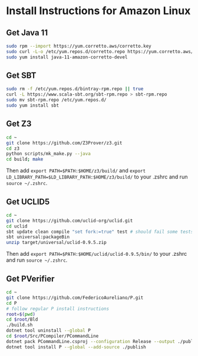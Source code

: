 # Install Instructions for Amazon Linux

## Get Java 11
```sh
sudo rpm --import https://yum.corretto.aws/corretto.key
sudo curl -L-o /etc/yum.repos.d/corretto.repo https://yum.corretto.aws/corretto.repo 
sudo yum install java-11-amazon-corretto-devel
```

## Get SBT
```sh
sudo rm -f /etc/yum.repos.d/bintray-rpm.repo || true
curl -L https://www.scala-sbt.org/sbt-rpm.repo > sbt-rpm.repo
sudo mv sbt-rpm.repo /etc/yum.repos.d/
sudo yum install sbt
```

## Get Z3
```sh
cd ~
git clone https://github.com/Z3Prover/z3.git
cd z3
python scripts/mk_make.py --java 
cd build; make
```
Then add `export PATH=$PATH:$HOME/z3/build/` and `export LD_LIBRARY_PATH=$LD_LIBRARY_PATH:$HOME/z3/build/` to your .zshrc and run 
`source ~/.zshrc`.

## Get UCLID5
```sh
cd ~
git clone https://github.com/uclid-org/uclid.git
cd uclid
sbt update clean compile "set fork:=true" test # should fail some tests that use cvc5 and delphi 
sbt universal:packageBin
unzip target/universal/uclid-0.9.5.zip
```
Then add `export PATH=$PATH:$HOME/uclid/uclid-0.9.5/bin/` to your .zshrc and run `source ~/.zshrc`.

## Get PVerifier
```sh
cd ~
git clone https://github.com/FedericoAureliano/P.git
cd P
# follow regular P install instructions
root=$(pwd)
cd $root/Bld
./build.sh
dotnet tool uninstall --global P
cd $root/Src/PCompiler/PCommandLine
dotnet pack PCommandLine.csproj --configuration Release --output ./publish -p:PackAsTool=true -p:ToolCommandName=P -p:Version=2.1.3
dotnet tool install P --global --add-source ./publish
```